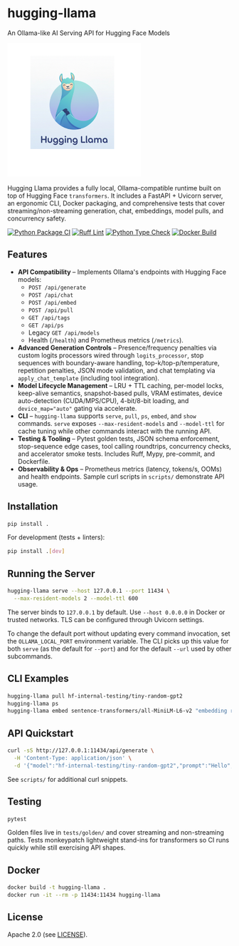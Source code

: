 # hugging-llama

An Ollama-like AI Serving API for Hugging Face Models

<img src="images/logo.png" alt="hugging llama logo" height="300">

Hugging Llama provides a fully local, Ollama-compatible runtime built on top of Hugging Face `transformers`. It includes a FastAPI + Uvicorn server, an ergonomic CLI, Docker packaging, and comprehensive tests that cover streaming/non-streaming generation, chat, embeddings, model pulls, and concurrency safety.

[![Python Package CI](https://github.com/faridani/hugging-llama/actions/workflows/python-tests.yml/badge.svg?branch=main)](https://github.com/faridani/hugging-llama/actions/workflows/python-tests.yml)
[![Ruff Lint](https://github.com/faridani/hugging-llama/actions/workflows/python-lint.yml/badge.svg?branch=main)](https://github.com/faridani/hugging-llama/actions/workflows/python-lint.yml)
[![Python Type Check](https://github.com/faridani/hugging-llama/actions/workflows/python-typecheck.yml/badge.svg?branch=main)](https://github.com/faridani/hugging-llama/actions/workflows/python-typecheck.yml)
[![Docker Build](https://github.com/faridani/hugging-llama/actions/workflows/docker-build.yml/badge.svg)](https://github.com/faridani/hugging-llama/actions/workflows/docker-build.yml)

## Features

- **API Compatibility** – Implements Ollama's endpoints with Hugging Face models:
  - `POST /api/generate`
  - `POST /api/chat`
  - `POST /api/embed`
  - `POST /api/pull`
  - `GET /api/tags`
  - `GET /api/ps`
  - Legacy `GET /api/models`
  - Health (`/health`) and Prometheus metrics (`/metrics`).
- **Advanced Generation Controls** – Presence/frequency penalties via custom logits processors wired through `logits_processor`, stop sequences with boundary-aware handling, top-k/top-p/temperature, repetition penalties, JSON mode validation, and chat templating via `apply_chat_template` (including tool integration).
- **Model Lifecycle Management** – LRU + TTL caching, per-model locks, keep-alive semantics, snapshot-based pulls, VRAM estimates, device auto-detection (CUDA/MPS/CPU), 4-bit/8-bit loading, and `device_map="auto"` gating via accelerate.
- **CLI** – `hugging-llama` supports `serve`, `pull`, `ps`, `embed`, and `show` commands. `serve` exposes `--max-resident-models` and `--model-ttl` for cache tuning while other commands interact with the running API.
- **Testing & Tooling** – Pytest golden tests, JSON schema enforcement, stop-sequence edge cases, tool calling roundtrips, concurrency checks, and accelerator smoke tests. Includes Ruff, Mypy, pre-commit, and Dockerfile.
- **Observability & Ops** – Prometheus metrics (latency, tokens/s, OOMs) and health endpoints. Sample curl scripts in `scripts/` demonstrate API usage.

## Installation

```bash
pip install .
```

For development (tests + linters):

```bash
pip install .[dev]
```

## Running the Server

```bash
hugging-llama serve --host 127.0.0.1 --port 11434 \
  --max-resident-models 2 --model-ttl 600
```

The server binds to `127.0.0.1` by default. Use `--host 0.0.0.0` in Docker or trusted networks. TLS can be configured through Uvicorn settings.

To change the default port without updating every command invocation, set the `OLLAMA_LOCAL_PORT`
environment variable. The CLI picks up this value for both `serve` (as the default for
`--port`) and for the default `--url` used by other subcommands.

## CLI Examples

```bash
hugging-llama pull hf-internal-testing/tiny-random-gpt2
hugging-llama ps
hugging-llama embed sentence-transformers/all-MiniLM-L6-v2 "embedding request"
```

## API Quickstart

```bash
curl -sS http://127.0.0.1:11434/api/generate \
  -H 'Content-Type: application/json' \
  -d '{"model":"hf-internal-testing/tiny-random-gpt2","prompt":"Hello","stream":false}'
```

See `scripts/` for additional curl snippets.

## Testing

```bash
pytest
```

Golden files live in `tests/golden/` and cover streaming and non-streaming paths. Tests monkeypatch lightweight stand-ins for transformers so CI runs quickly while still exercising API shapes.

## Docker

```bash
docker build -t hugging-llama .
docker run -it --rm -p 11434:11434 hugging-llama
```

## License

Apache 2.0 (see [LICENSE](LICENSE)).
